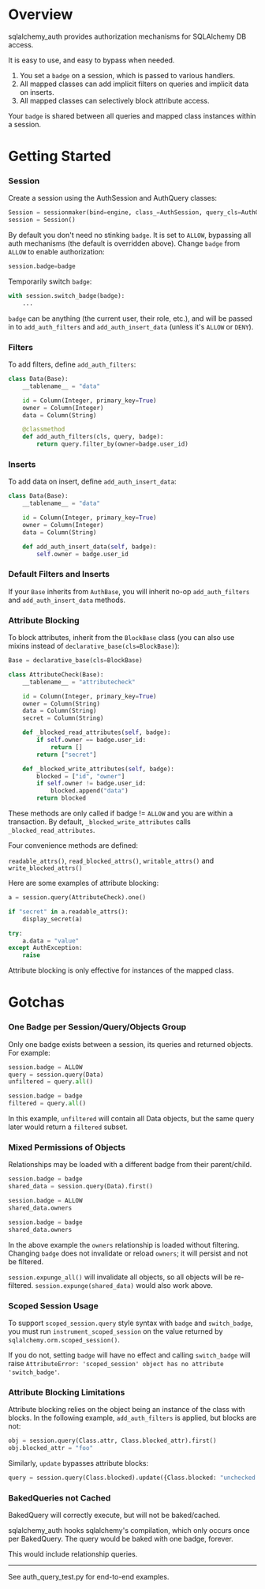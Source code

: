 # Overview

sqlalchemy_auth provides authorization mechanisms for SQLAlchemy DB access.

It is easy to use, and easy to bypass when needed.

1. You set a `badge` on a session, which is passed to various handlers.
2. All mapped classes can add implicit filters on queries and implicit data on inserts.
3. All mapped classes can selectively block attribute access.

Your `badge` is shared between all queries and mapped class instances within a session.


# Getting Started

### Session

Create a session using the AuthSession and AuthQuery classes:

```python
Session = sessionmaker(bind=engine, class_=AuthSession, query_cls=AuthQuery, badge=DENY)
session = Session()
```

By default you don't need no stinking `badge`. It is set to `ALLOW`, bypassing all auth
mechanisms (the default is overridden above). Change `badge` from `ALLOW` to enable
authorization:

```python
session.badge=badge
```

Temporarily switch `badge`:

```python
with session.switch_badge(badge):
    ...
```

`badge` can be anything (the current user, their role, etc.), and will be passed in to 
`add_auth_filters` and `add_auth_insert_data` (unless it's `ALLOW` or `DENY`).


### Filters

To add filters, define `add_auth_filters`:

```python
class Data(Base):
    __tablename__ = "data"

    id = Column(Integer, primary_key=True)
    owner = Column(Integer)
    data = Column(String)

    @classmethod
    def add_auth_filters(cls, query, badge):
        return query.filter_by(owner=badge.user_id)
```


### Inserts

To add data on insert, define `add_auth_insert_data`:

```python
class Data(Base):
    __tablename__ = "data"

    id = Column(Integer, primary_key=True)
    owner = Column(Integer)
    data = Column(String)

    def add_auth_insert_data(self, badge):
        self.owner = badge.user_id
```


### Default Filters and Inserts

If your `Base` inherits from `AuthBase`, you will inherit no-op `add_auth_filters` 
and `add_auth_insert_data` methods.


### Attribute Blocking

To block attributes, inherit from the `BlockBase` class (you can also use
mixins instead of `declarative_base(cls=BlockBase)`):

```python
Base = declarative_base(cls=BlockBase)

class AttributeCheck(Base):
    __tablename__ = "attributecheck"

    id = Column(Integer, primary_key=True)
    owner = Column(String)
    data = Column(String)
    secret = Column(String)

    def _blocked_read_attributes(self, badge):
        if self.owner == badge.user_id:
            return []
        return ["secret"]

    def _blocked_write_attributes(self, badge):
        blocked = ["id", "owner"]
        if self.owner != badge.user_id:
            blocked.append("data")
        return blocked
```

These methods are only called if badge != `ALLOW` and you are within a transaction.
By default, `_blocked_write_attributes` calls `_blocked_read_attributes`.

Four convenience methods are defined:

`readable_attrs()`, `read_blocked_attrs()`, `writable_attrs()` and `write_blocked_attrs()`

Here are some examples of attribute blocking:

```python
a = session.query(AttributeCheck).one()

if "secret" in a.readable_attrs():
    display_secret(a)

try:
    a.data = "value"
except AuthException:
    raise
```

Attribute blocking is only effective for instances of the mapped class.


# Gotchas

### One Badge per Session/Query/Objects Group

Only one badge exists between a session, its queries and returned objects.
For example:

```python
session.badge = ALLOW
query = session.query(Data)
unfiltered = query.all()

session.badge = badge
filtered = query.all()
```

In this example, `unfiltered` will contain all Data objects, but the same 
query later would return a `filtered` subset.


### Mixed Permissions of Objects

Relationships may be loaded with a different badge from their parent/child.

```python
session.badge = badge
shared_data = session.query(Data).first()

session.badge = ALLOW
shared_data.owners

session.badge = badge
shared_data.owners
```

In the above example the `owners` relationship is loaded without filtering.
Changing `badge` does not invalidate or reload `owners`; it will persist and
not be filtered.

`session.expunge_all()` will invalidate all objects, so all objects will be
re-filtered. `session.expunge(shared_data)` would also work above.


### Scoped Session Usage

To support `scoped_session.query` style syntax with `badge` and `switch_badge`, you must run
`instrument_scoped_session` on the value returned by `sqlalchemy.orm.scoped_session()`.

If you do not, setting `badge` will have no effect and calling `switch_badge` will raise
`AttributeError: 'scoped_session' object has no attribute 'switch_badge'`.


### Attribute Blocking Limitations

Attribute blocking relies on the object being an instance of the class with blocks.
In the following example, `add_auth_filters` is applied, but blocks are not:

```python
obj = session.query(Class.attr, Class.blocked_attr).first()
obj.blocked_attr = "foo"
```

Similarly, `update` bypasses attribute blocks:

```python
query = session.query(Class.blocked).update({Class.blocked: "unchecked write"})
```

### BakedQueries not Cached

BakedQuery will correctly execute, but will not be baked/cached.

sqlalchemy_auth hooks sqlalchemy's compilation, which only occurs once per
BakedQuery. The query would be baked with one badge, forever.

This would include relationship queries.


--------------------------

See auth_query_test.py for end-to-end examples.
